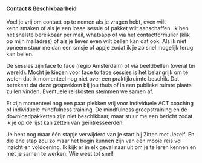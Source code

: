 #### Contact & Beschikbaarheid
Voel je vrij om contact op te nemen als je vragen hebt, even wilt kennismaken of als je een losse sessie of pakket wilt aanschaffen. Ik ben het snelste bereikbaar per mail, whatsapp of via het contactformulier (klik op mijn mailadres) of als je liever even wilt bellen kan dat ook: Als ik niet opneem stuur me dan een smsje of appje zodat ik je zo snel mogelijk terug kan bellen.

De sessies zijn face to face (regio Amsterdam) of via beeldbellen (overal ter wereld). Mocht je kiezen voor face to face sessies is het belangrijk om te weten dat ik momenteel nog niet over een praktijkruimte beschik. Dat betekent dat deze gesprekken bij jou thuis of in een publieke ruimte plaats zullen vinden. Eventuele reiskosten stemmen we samen af.

Er zijn momenteel nog een paar plekken vrij voor individuele ACT coaching of individuele mindfulness training. De mindfulness groepstraining en de downloadpakketten zijn niet beschikbaar, maar stuur me een bericht zodat ik je op de lijst kan zetten van geïntresseerden. 
 
Je bent nog maar één stapje verwijderd van je start bij Zitten met Jezelf. En die ene stap zou zo maar het begin kunnen zijn van een mooie reis vol inzicht en voldoening. Ik kijk er in elk geval naar uit om je te leren kennen en met je samen te werken. Wie weet tot snel!
